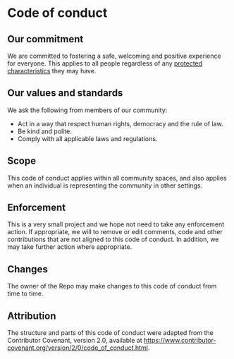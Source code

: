 # Code of conduct

## Our commitment

We are committed to fostering a safe, welcoming and positive experience for everyone. This applies to all people 
regardless of any [protected characteristics](https://www.gov.uk/discrimination-your-rights) they may have.

## Our values and standards

We ask the following from members of our community:

* Act in a way that respect human rights, democracy and the rule of law.
* Be kind and polite.
* Comply with all applicable laws and regulations.

## Scope

This code of conduct applies within all community spaces, and also applies when
an individual is representing the community in other settings.

## Enforcement

This is a very small project and we hope not need to take any enforcement action.
If appropriate, we will to remove or edit comments, code and other contributions that are
not aligned to this code of conduct. In addition, we may take further action where appropriate.

## Changes
The owner of the Repo may make changes to this code of conduct from time to time.

## Attribution

The structure and parts of this code of conduct were adapted from the Contributor Covenant,
version 2.0, available at
https://www.contributor-covenant.org/version/2/0/code_of_conduct.html.
